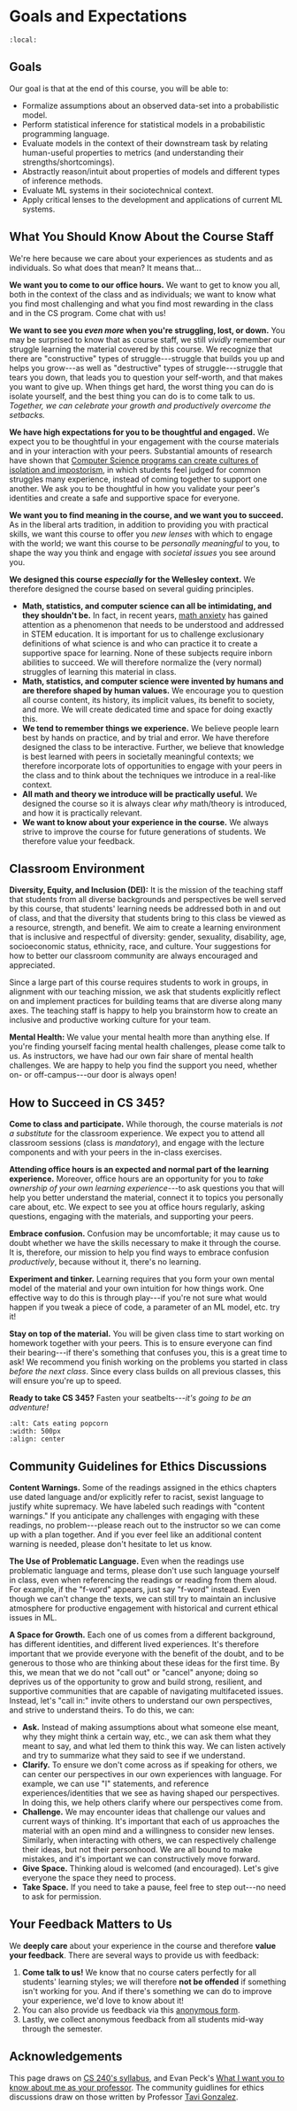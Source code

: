 # Goals and Expectations


```{contents}
:local:
```


## Goals

Our goal is that at the end of this course, you will be able to:
* Formalize assumptions about an observed data-set into a probabilistic model.
* Perform statistical inference for statistical models in a probabilistic programming language.
* Evaluate models in the context of their downstream task by relating human-useful properties to metrics (and understanding their strengths/shortcomings).
* Abstractly reason/intuit about properties of models and different types of inference methods.
* Evaluate ML systems in their sociotechnical context.
* Apply critical lenses to the development and applications of current ML systems.



## What You Should Know About the Course Staff

We're here because we care about your experiences as students and as individuals. So what does that mean? It means that...

**We want you to come to our office hours.** We want to get to know you all, both in the context of the class and as individuals; we want to know what you find most challenging and what you find most rewarding in the class and in the CS program. Come chat with us!

**We want to see you _even more_ when you're struggling, lost, or down.** You may be surprised to know that as course staff, we still _vividly_ remember our struggle learning the material covered by this course. We recognize that there are "constructive" types of struggle---struggle that builds you up and helps you grow---as well as "destructive" types of struggle---struggle that tears you down, that leads you to question your self-worth, and that makes you want to give up. When things get hard, the worst thing you can do is isolate yourself, and the best thing you can do is to come talk to us. *Together, we can celebrate your growth and productively overcome the setbacks.*

**We have high expectations for you to be thoughtful and engaged.** We expect you to be thoughtful in your engagement with the course materials and in your interaction with your peers. Substantial amounts of research have shown that [Computer Science programs can create cultures of isolation and impostorism](https://courses.cs.washington.edu/courses/cse590e/02sp/defensive_20climate.pdf), in which students feel judged for common struggles many experience, instead of coming together to support one another. We ask you to be thoughtful in how you validate your peer's identities and create a safe and supportive space for everyone.

**We want you to find meaning in the course, and we want you to succeed.** As in the liberal arts tradition, in addition to providing you with practical skills, we want this course to offer you *new lenses* with which to engage with the world; we want this course to be *personally meaningful* to you, to shape the way you think and engage with *societal issues* you see around you. 

**We designed this course *especially* for the Wellesley context.** We therefore designed the course based on several guiding principles.
* **Math, statistics, and computer science can all be intimidating, and they shouldn't be.** In fact, in recent years, [math anxiety](https://www.ncbi.nlm.nih.gov/pmc/articles/PMC6345718/) has gained attention as a phenomenon that needs to be understood and addressed in STEM education. It is important for us to challenge exclusionary definitions of what science is and who can practice it to create a supportive space for learning. None of these subjects require inborn abilities to succeed. We will therefore normalize the (very normal) struggles of learning this material in class. 
* **Math, statistics, and computer science were invented by humans and are therefore shaped by human values.** We encourage you to question all course content, its history, its implicit values, its benefit to society, and more. We will create dedicated time and space for doing exactly this.
* **We tend to remember things we experience.** We believe people learn best by hands on practice, and by trial and error. We have therefore designed the class to be interactive. Further, we believe that knowledge is best learned with peers in societally meaningful contexts; we therefore incorporate lots of opportunities to engage with your peers in the class and to think about the techniques we introduce in a real-like context.
* **All math and theory we introduce will be practically useful.** We designed the course so it is always clear *why* math/theory is introduced, and how it is practically relevant. 
* **We want to know about your experience in the course.** We always strive to improve the course for future generations of students. We therefore value your feedback. 




## Classroom Environment

**Diversity, Equity, and Inclusion (DEI):** It is the mission of the teaching staff that students from all diverse backgrounds and perspectives be well served by this course, that students' learning needs be addressed both in and out of class, and that the diversity that students bring to this class be viewed as a resource, strength, and benefit. We aim to create a learning environment that is inclusive and respectful of diversity: gender, sexuality, disability, age, socioeconomic status, ethnicity, race, and culture. Your suggestions for how to better our classroom community are always encouraged and appreciated.

Since a large part of this course requires students to work in groups, in alignment with our teaching mission, we ask that students explicitly reflect on and implement practices for building teams that are diverse along many axes. The teaching staff is happy to help you brainstorm how to create an inclusive and productive working culture for your team.


**Mental Health:** We value your mental health more than anything else. If you're finding yourself facing mental health challenges, please come talk to us. As instructors, we have had our own fair share of mental health challenges. We are happy to help you find the support you need, whether on- or off-campus---our door is always open!



## How to Succeed in CS 345?


**Come to class and participate.** While thorough, the course materials is *not a substitute* for the classroom experience. We expect you to attend all classroom sessions (class is *mandatory*), and engage with the lecture components and with your peers in the in-class exercises. 


**Attending office hours is an expected and normal part of the learning experience.** Moreover, office hours are an opportunity for you to *take ownership of your own learning experience*---to ask questions you that will help you better understand the material, connect it to topics you personally care about, etc. We expect to see you at office hours regularly, asking questions, engaging with the materials, and supporting your peers. 


**Embrace confusion.** Confusion may be uncomfortable; it may cause us to doubt whether we have the skills necessary to make it through the course. It is, therefore, our mission to help you find ways to embrace confusion *productively*, because without it, there's no learning. 


**Experiment and tinker.** Learning requires that you form your own mental model of the material and your own intuition for how things work. One effective way to do this is through play---if you're not sure what would happen if you tweak a piece of code, a parameter of an ML model, etc. try it! 


**Stay on top of the material.** You will be given class time to start working on homework together with your peers. This is to ensure everyone can find their bearing---if there's something that confuses you, this is a great time to ask! We recommend you finish working on the problems you started in class *before the next class*. Since every class builds on all previous classes, this will ensure you're up to speed.


**Ready to take CS 345?** Fasten your seatbelts---*it's going to be an adventure!*

```{image} img/banner.png
:alt: Cats eating popcorn
:width: 500px
:align: center
```



## Community Guidelines for Ethics Discussions


**Content Warnings.** Some of the readings assigned in the ethics chapters use dated language and/or explicitly refer to racist, sexist language to justify white supremacy. We have labeled such readings with "content warnings." If you anticipate any challenges with engaging with these readings, no problem---please reach out to the instructor so we can come up with a plan together. And if you ever feel like an additional content warning is needed, please don't hesitate to let us know. 

**The Use of Problematic Language.** Even when the readings use problematic language and terms, please don't use such language yourself in class, even when referencing the readings or reading from them aloud. For example, if the "f-word" appears, just say "f-word" instead. Even though we can't change the texts, we can still try to maintain an inclusive atmosphere for productive engagement with historical and current ethical issues in ML. 

**A Space for Growth.** Each one of us comes from a different background, has different identities, and different lived experiences. It's therefore important that we provide everyone with the benefit of the doubt, and to be generous to those who are thinking about these ideas for the first time. By this, we mean that we do not "call out" or "cancel" anyone; doing so deprives us of the opportunity to grow and build strong, resilient, and supportive communities that are capable of navigating multifaceted issues. Instead, let's "call in:" invite others to understand our own perspectives, and strive to understand theirs. To do this, we can:
* **Ask.** Instead of making assumptions about what someone else meant, why they might think a certain way, etc., we can ask them what they meant to say, and what led them to think this way. We can listen actively and try to summarize what they said to see if we understand. 
* **Clarify.** To ensure we don't come across as if speaking for others, we can center our perspectives in our own experiences with language. For example, we can use "I" statements, and reference experiences/identities that we see as having shaped our perspectives. In doing this, we help others clarify where our perspectives come from.
* **Challenge.** We may encounter ideas that challenge our values and current ways of thinking. It's important that each of us approaches the material with an open mind and a willingness to consider new lenses. Similarly, when interacting with others, we can respectively challenge their ideas, but not their personhood. We are all bound to make mistakes, and it's important we can constructively move forward.
* **Give Space.** Thinking aloud is welcomed (and encouraged). Let's give everyone the space they need to process.
* **Take Space.** If you need to take a pause, feel free to step out---no need to ask for permission. 



## Your Feedback Matters to Us

We **deeply care** about your experience in the course and therefore **value your feedback**. There are several ways to provide us with feedback:
1. **Come talk to us!** We know that no course caters perfectly for all students' learning styles; we will therefore **not be offended** if something isn't working for you. And if there's something we can do to improve your experience, we'd love to know about it!
2. You can also provide us feedback via this [anonymous form](https://docs.google.com/forms/d/e/1FAIpQLSd11ySpuoYcKQsu9NqBIB9JdOrsxaLilZxDUcJOydp7eCUe9g/viewform?usp=dialog).
3. Lastly, we collect anonymous feedback from all students mid-way through the semester.



## Acknowledgements

This page draws on [CS 240's syllabus](https://cs.wellesley.edu/~cs240/s24/about/), and Evan Peck's [What I want you to know about me as your professor](https://medium.com/bucknell-hci/what-i-want-you-to-know-about-me-as-your-professor-58c9c2e91e33). The community guidlines for ethics discussions draw on those written by Professor [Tavi Gonzalez](https://www.wellesley.edu/people/octavio-gonzalez). 

